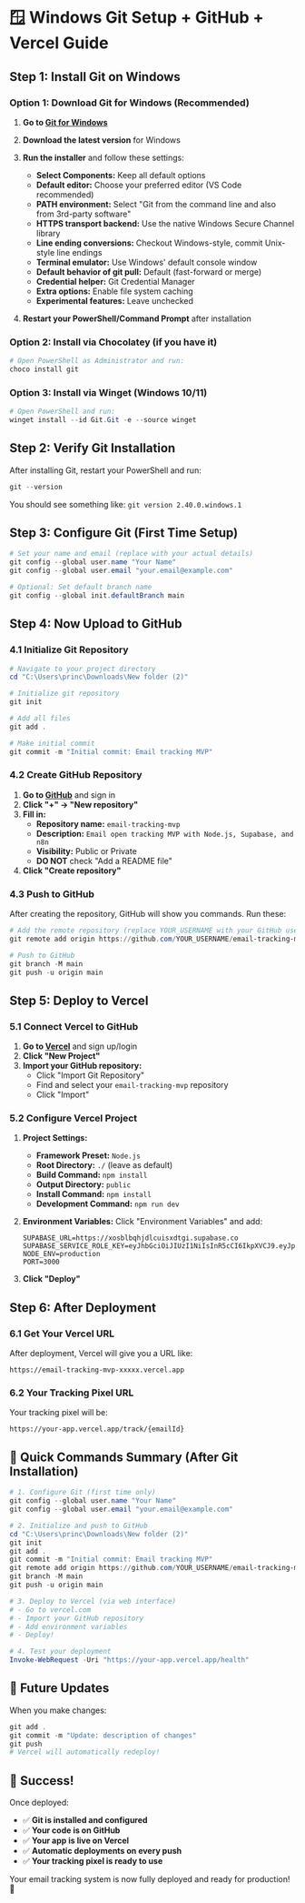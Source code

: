 # 🪟 Windows Git Setup + GitHub + Vercel Guide

## Step 1: Install Git on Windows

### Option 1: Download Git for Windows (Recommended)

1. **Go to [Git for Windows](https://git-scm.com/download/win)**
2. **Download the latest version** for Windows
3. **Run the installer** and follow these settings:
   - **Select Components:** Keep all default options
   - **Default editor:** Choose your preferred editor (VS Code recommended)
   - **PATH environment:** Select "Git from the command line and also from 3rd-party software"
   - **HTTPS transport backend:** Use the native Windows Secure Channel library
   - **Line ending conversions:** Checkout Windows-style, commit Unix-style line endings
   - **Terminal emulator:** Use Windows' default console window
   - **Default behavior of git pull:** Default (fast-forward or merge)
   - **Credential helper:** Git Credential Manager
   - **Extra options:** Enable file system caching
   - **Experimental features:** Leave unchecked

4. **Restart your PowerShell/Command Prompt** after installation

### Option 2: Install via Chocolatey (if you have it)

```powershell
# Open PowerShell as Administrator and run:
choco install git
```

### Option 3: Install via Winget (Windows 10/11)

```powershell
# Open PowerShell and run:
winget install --id Git.Git -e --source winget
```

## Step 2: Verify Git Installation

After installing Git, restart your PowerShell and run:

```powershell
git --version
```

You should see something like: `git version 2.40.0.windows.1`

## Step 3: Configure Git (First Time Setup)

```powershell
# Set your name and email (replace with your actual details)
git config --global user.name "Your Name"
git config --global user.email "your.email@example.com"

# Optional: Set default branch name
git config --global init.defaultBranch main
```

## Step 4: Now Upload to GitHub

### 4.1 Initialize Git Repository

```powershell
# Navigate to your project directory
cd "C:\Users\princ\Downloads\New folder (2)"

# Initialize git repository
git init

# Add all files
git add .

# Make initial commit
git commit -m "Initial commit: Email tracking MVP"
```

### 4.2 Create GitHub Repository

1. **Go to [GitHub](https://github.com)** and sign in
2. **Click "+" → "New repository"**
3. **Fill in:**
   - **Repository name:** `email-tracking-mvp`
   - **Description:** `Email open tracking MVP with Node.js, Supabase, and n8n`
   - **Visibility:** Public or Private
   - **DO NOT** check "Add a README file"
4. **Click "Create repository"**

### 4.3 Push to GitHub

After creating the repository, GitHub will show you commands. Run these:

```powershell
# Add the remote repository (replace YOUR_USERNAME with your GitHub username)
git remote add origin https://github.com/YOUR_USERNAME/email-tracking-mvp.git

# Push to GitHub
git branch -M main
git push -u origin main
```

## Step 5: Deploy to Vercel

### 5.1 Connect Vercel to GitHub

1. **Go to [Vercel](https://vercel.com)** and sign up/login
2. **Click "New Project"**
3. **Import your GitHub repository:**
   - Click "Import Git Repository"
   - Find and select your `email-tracking-mvp` repository
   - Click "Import"

### 5.2 Configure Vercel Project

1. **Project Settings:**
   - **Framework Preset:** `Node.js`
   - **Root Directory:** `./` (leave as default)
   - **Build Command:** `npm install`
   - **Output Directory:** `public`
   - **Install Command:** `npm install`
   - **Development Command:** `npm run dev`

2. **Environment Variables:**
   Click "Environment Variables" and add:
   ```
   SUPABASE_URL=https://xosblbqhjdlcuisxdtgi.supabase.co
   SUPABASE_SERVICE_ROLE_KEY=eyJhbGciOiJIUzI1NiIsInR5cCI6IkpXVCJ9.eyJpc3MiOiJzdXBhYmFzZSIsInJlZiI6Inhvc2JsYnFoamRsY3Vpc3hkdGdpIiwicm9sZSI6InNlcnZpY2Vfcm9sZSIsImlhdCI6MTc1Mzg3MTM3MiwiZXhwIjoyMDY5NDQ3MzcyfQ.Jh9PJr8uRPSZpWugqmFMTR1n7mywrrcYxZ3yUBWbg3Q
   NODE_ENV=production
   PORT=3000
   ```

3. **Click "Deploy"**

## Step 6: After Deployment

### 6.1 Get Your Vercel URL

After deployment, Vercel will give you a URL like:
```
https://email-tracking-mvp-xxxxx.vercel.app
```

### 6.2 Your Tracking Pixel URL

Your tracking pixel will be:
```
https://your-app.vercel.app/track/{emailId}
```

## 🎯 Quick Commands Summary (After Git Installation)

```powershell
# 1. Configure Git (first time only)
git config --global user.name "Your Name"
git config --global user.email "your.email@example.com"

# 2. Initialize and push to GitHub
cd "C:\Users\princ\Downloads\New folder (2)"
git init
git add .
git commit -m "Initial commit: Email tracking MVP"
git remote add origin https://github.com/YOUR_USERNAME/email-tracking-mvp.git
git branch -M main
git push -u origin main

# 3. Deploy to Vercel (via web interface)
# - Go to vercel.com
# - Import your GitHub repository
# - Add environment variables
# - Deploy!

# 4. Test your deployment
Invoke-WebRequest -Uri "https://your-app.vercel.app/health"
```

## 🔄 Future Updates

When you make changes:
```powershell
git add .
git commit -m "Update: description of changes"
git push
# Vercel will automatically redeploy!
```

## 🎉 Success!

Once deployed:
- ✅ **Git is installed and configured**
- ✅ **Your code is on GitHub**
- ✅ **Your app is live on Vercel**
- ✅ **Automatic deployments on every push**
- ✅ **Your tracking pixel is ready to use**

Your email tracking system is now fully deployed and ready for production! 🚀 